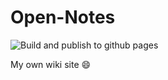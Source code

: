 Open-Notes
==========

![Build and publish to github pages](https://github.com/4eUeP/open-notes/workflows/Build%20and%20publish%20to%20github%20pages/badge.svg)

My own wiki site :smile:
